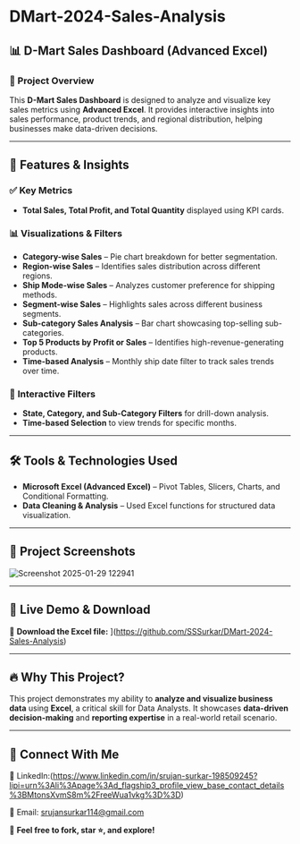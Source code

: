 # DMart-2024-Sales-Analysis
## 📊 D-Mart Sales Dashboard (Advanced Excel)  

### 📌 Project Overview  
This **D-Mart Sales Dashboard** is designed to analyze and visualize key sales metrics using **Advanced Excel**. It provides interactive insights into sales performance, product trends, and regional distribution, helping businesses make data-driven decisions.  

---

## 🚀 Features & Insights  

### ✅ **Key Metrics**  
- **Total Sales, Total Profit, and Total Quantity** displayed using KPI cards.  

### 📊 **Visualizations & Filters**  
- **Category-wise Sales** – Pie chart breakdown for better segmentation.  
- **Region-wise Sales** – Identifies sales distribution across different regions.  
- **Ship Mode-wise Sales** – Analyzes customer preference for shipping methods.  
- **Segment-wise Sales** – Highlights sales across different business segments.  
- **Sub-category Sales Analysis** – Bar chart showcasing top-selling sub-categories.  
- **Top 5 Products by Profit or Sales** – Identifies high-revenue-generating products.  
- **Time-based Analysis** – Monthly ship date filter to track sales trends over time.  

### 🎯 **Interactive Filters**  
- **State, Category, and Sub-Category Filters** for drill-down analysis.  
- **Time-based Selection** to view trends for specific months.  

---

## 🛠️ **Tools & Technologies Used**  
- **Microsoft Excel (Advanced Excel)** – Pivot Tables, Slicers, Charts, and Conditional Formatting.  
- **Data Cleaning & Analysis** – Used Excel functions for structured data visualization.  

---
## 📎 Project Screenshots
![Screenshot 2025-01-29 122941](https://github.com/user-attachments/assets/1e14cf99-07b1-42e4-bbbc-109f19442d4a)

---

## 🔗 **Live Demo & Download**  
📂 **Download the Excel file:** ](https://github.com/SSSurkar/DMart-2024-Sales-Analysis)  

---

## 🔥 **Why This Project?**  
This project demonstrates my ability to **analyze and visualize business data** using **Excel**, a critical skill for Data Analysts. It showcases **data-driven decision-making** and **reporting expertise** in a real-world retail scenario.  

---

## 🤝 **Connect With Me**  
🔗 LinkedIn:(https://www.linkedin.com/in/srujan-surkar-198509245?lipi=urn%3Ali%3Apage%3Ad_flagship3_profile_view_base_contact_details%3BMtonsXvmS8m%2FreeWua1vkg%3D%3D)

📧 Email: srujansurkar114@gmail.com 

🚀 **Feel free to fork, star ⭐, and explore!**  

